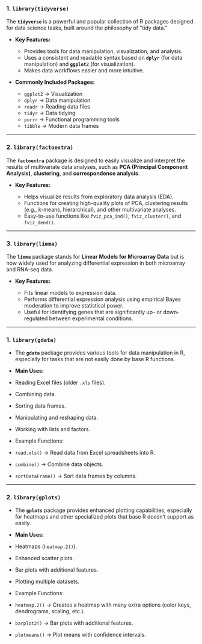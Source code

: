 
### 1. `library(tidyverse)`

  The **`tidyverse`** is a powerful and popular collection of R packages designed for data science tasks, built around the philosophy of "tidy data."

* **Key Features:**

  * Provides tools for data manipulation, visualization, and analysis.
  * Uses a consistent and readable syntax based on **`dplyr`** (for data manipulation) and **`ggplot2`** (for visualization).
  * Makes data workflows easier and more intuitive.

* **Commonly Included Packages:**

  * `ggplot2` → Visualization
  * `dplyr` → Data manipulation
  * `readr` → Reading data files
  * `tidyr` → Data tidying
  * `purrr` → Functional programming tools
  * `tibble` → Modern data frames

---

###  2. `library(factoextra)`

  The **`factoextra`** package is designed to easily visualize and interpret the results of multivariate data analyses, such as **PCA (Principal Component Analysis)**, **clustering**, and **correspondence analysis**.

* **Key Features:**

  * Helps visualize results from exploratory data analysis (EDA).
  * Functions for creating high-quality plots of PCA, clustering results (e.g., k-means, hierarchical), and other multivariate analyses.
  * Easy-to-use functions like `fviz_pca_ind()`, `fviz_cluster()`, and `fviz_dend()`.

---

###  3. `library(limma)`

  The **`limma`** package stands for **Linear Models for Microarray Data** but is now widely used for analyzing differential expression in both microarray and RNA-seq data.

* **Key Features:**

  * Fits linear models to expression data.
  * Performs differential expression analysis using empirical Bayes moderation to improve statistical power.
  * Useful for identifying genes that are significantly up- or down-regulated between experimental conditions.


---

###  1. `library(gdata)`

* The **`gdata`** package provides various tools for data manipulation in R, especially for tasks that are not easily done by base R functions.

*  **Main Uses:**

  * Reading Excel files (older `.xls` files).
  * Combining data.
  * Sorting data frames.
  * Manipulating and reshaping data.
  * Working with lists and factors.

*  Example Functions:

  * `read.xls()` → Read data from Excel spreadsheets into R.
  * `combine()` → Combine data objects.
  * `sortDataFrame()` → Sort data frames by columns.

---

###  2. `library(gplots)`

* The **`gplots`** package provides enhanced plotting capabilities, especially for heatmaps and other specialized plots that base R doesn’t support as easily.

*  **Main Uses:**

  * Heatmaps (`heatmap.2()`).
  * Enhanced scatter plots.
  * Bar plots with additional features.
  * Plotting multiple datasets.

*  Example Functions:

  * `heatmap.2()` → Creates a heatmap with many extra options (color keys, dendrograms, scaling, etc.).
  * `barplot2()` → Bar plots with additional features.
  * `plotmeans()` → Plot means with confidence intervals.


